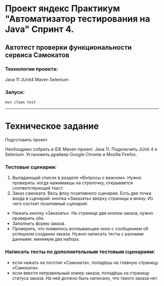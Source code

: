# Проект яндекс Практикум "Автоматизатор тестирования на Java" Спринт 4.

## Автотест проверки функциональности сервиса Самокатов

### Технологии проекта:

Java 11
JUnit4
Maven
Selenium


### Запуск:

`mvn clean test`


___________________________________________________________________________________
# Техническое задание

Подготовить проект

Необходимо собрать в IDE Maven-проект. Java 11. Подключить JUnit 4 и Selenium. 
Установить драйвер Google Chrome и Mozilla Firefox.

### Тестовые сценарии:
1. Выпадающий список в разделе «Вопросы о важном». Нужно проверить: когда нажимаешь на стрелочку, открывается соответствующий текст.
2. Заказ самоката. Весь флоу позитивного сценария. Есть две точки входа в сценарий: кнопка «Заказать» вверху страницы и внизу. Из чего состоит позитивный сценарий:
- Нажать кнопку «Заказать». На странице две кнопки заказа, нужно проверить обе. 
- Заполнить форму заказа. 
- Проверить, что появилось всплывающее окно с сообщением об успешном создании заказа. Нужно написать тесты с разными данными: минимум два набора. 


### Написать тесты по дополнительным тестовым сценариям:

- если нажать на логотип «Самоката», попадёшь на главную страницу «Самоката».
- если ввести неправильный номер заказа, попадёшь на страницу статуса заказа. На ней должно быть написано, что такого заказа нет.